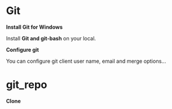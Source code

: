 # Git

**Install Git for Windows**

Install **Git and git-bash** on your local.




**Configure git**

You can configure git client user name, email and merge options...




# git_repo

**Clone**





